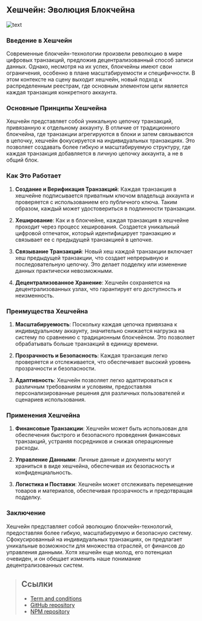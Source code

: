 ## Хешчейн: Эволюция Блокчейна

![text](/mfm-wallet/logo.png)

### Введение в Хешчейн

Современные блокчейн-технологии произвели революцию в мире цифровых транзакций, предложив децентрализованный способ записи данных. Однако, несмотря на их успех, блокчейны имеют свои ограничения, особенно в плане масштабируемости и специфичности. В этом контексте на сцену выходит хешчейн, новый подход к распределенным реестрам, где основным элементом цепи является каждая транзакция конкретного аккаунта.

### Основные Принципы Хешчейна

Хешчейн представляет собой уникальную цепочку транзакций, привязанную к отдельному аккаунту. В отличие от традиционного блокчейна, где транзакции агрегируются в блоки и затем связываются в цепочку, хешчейн фокусируется на индивидуальных транзакциях. Это позволяет создавать более гибкую и масштабируемую структуру, где каждая транзакция добавляется в личную цепочку аккаунта, а не в общий блок.

### Как Это Работает

1. **Создание и Верификация Транзакций**: Каждая транзакция в хешчейне подписывается приватным ключом владельца аккаунта и проверяется с использованием его публичного ключа. Таким образом, каждый может удостовериться в подлинности транзакции.

2. **Хеширование**: Как и в блокчейне, каждая транзакция в хешчейне проходит через процесс хеширования. Создается уникальный цифровой отпечаток, который идентифицирует транзакцию и связывает ее с предыдущей транзакцией в цепочке.

3. **Связывание Транзакций**: Новый хеш каждой транзакции включает хеш предыдущей транзакции, что создает непрерывную и последовательную цепочку. Это делает подделку или изменение данных практически невозможными.

4. **Децентрализованное Хранение**: Хешчейн сохраняется на децентрализованных узлах, что гарантирует его доступность и неизменность.

### Преимущества Хешчейна

1. **Масштабируемость**: Поскольку каждая цепочка привязана к индивидуальному аккаунту, значительно снижается нагрузка на систему по сравнению с традиционным блокчейном. Это позволяет обрабатывать больше транзакций в единицу времени.

2. **Прозрачность и Безопасность**: Каждая транзакция легко проверяется и отслеживается, что обеспечивает высокий уровень прозрачности и безопасности.

3. **Адаптивность**: Хешчейн позволяет легко адаптироваться к различным требованиям и условиям, предоставляя персонализированные решения для различных пользователей и сценариев использования.

### Применения Хешчейна

1. **Финансовые Транзакции**: Хешчейн может быть использован для обеспечения быстрого и безопасного проведения финансовых транзакций, устраняя посредников и снижая операционные расходы.

2. **Управление Данными**: Личные данные и документы могут храниться в виде хешчейна, обеспечивая их безопасность и конфиденциальность.

3. **Логистика и Поставки**: Хешчейн может отслеживать перемещение товаров и материалов, обеспечивая прозрачность и предотвращая подделку.

### Заключение

Хешчейн представляет собой эволюцию блокчейн-технологий, предоставляя более гибкую, масштабируемую и безопасную систему. Сфокусированный на индивидуальных транзакциях, он предлагает уникальные возможности для множества отраслей, от финансов до управления данными. Хотя хешчейн еще молод, его потенциал очевиден, и он обещает изменить наше понимание децентрализованных систем.

> ## Ссылки
> 
> - [Term and conditions](https://mytoken.space/mfm-angular-template/docs/?path=/mfm-wallet/docs/terms_and_conditions.md)
> - [GitHub repository](https://github.com/mikefromminsk/mfm-wallet)
> - [NPM repository](https://www.npmjs.com/package/mfm-wallet)